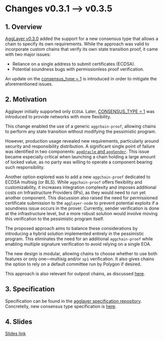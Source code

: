 # Changes v0.3.1 --> v0.3.5
## 1. Overview
[AggLayer v0.3.0](https://github.com/agglayer/protocol-research/blob/main/docs/ADRs/v0.3.0.md) added the support for a new consensus type that allows a chain to specify its own requirements. While the approach was valid to incorporate custom chains that verify its own state transition proof, it came with two major issues:

  - Reliance on a single address to submit certificates (ECDSA).
  - Potential soundness bugs with permissionless proof verification.

An update on the [consensus_type = 1](https://github.com/agglayer/protocol-research/blob/main/docs/ADRs/v0.3.0.md#generic-aggchains) is introduced in order to mitigate the aforementioned issues.

## 2. Motivation
Agglayer initially supported only `ECDSA`. Later, [CONSENSUS_TYPE = 1](https://github.com/agglayer/protocol-research/blob/main/docs/ADRs/v0.3.0.md) was introduced to provide networks with more flexibility.

This change enabled the use of a generic `aggchain-proof`, allowing chains to perform any state transition without modifying the pessimistic program.

However, production usage revealed new requirements, particularly around security and responsibility distribution. A significant single point of failure was identified in two components: [`aggOracle` and `aggSender`](https://github.com/agglayer/protocol-research/issues/161). This issue became especially critical when launching a chain holding a large amount of locked value, as no party was willing to operate a component bearing such responsibility.

Another option explored was to add a new `aggchain-proof` dedicated to ECDSA multisig (or BLS). While `aggchain-proof` offers flexibility and customizability, it increases integration complexity and imposes additional costs on Infrastructure Providers (IPs), as they would need to run yet another component. This discussion also raised the need for permissioned certificate submission to the `agglayer-node` to prevent potential exploits if a soundness issue occurs in the prover. Currently, sender verification is done at the infrastructure level, but a more robust solution would involve moving this verification to the pessimistic program itself.

The proposed approach aims to balance these considerations by introducing a hybrid solution implemented entirely in the pessimistic program. This eliminates the need for an additional `aggchain-proof` while enabling multiple signature verification to avoid relying on a single EOA.

The new design is modular, allowing chains to choose whether to use both features or only one—multisig and/or `sp1` verification. It also gives chains the option to rely on a default committee run by Polygon if desired.

This approach is also relevant for outpost chains, as discussed [here](https://github.com/agglayer/protocol-team-kanban/issues/645).

## 3. Specification
Specification can be found in the [agglayer specification repository](https://github.com/agglayer/specs/tree/main/specs).
Concretelly, new consensus type specification is [here](https://github.com/agglayer/specs/blob/main/specs/agglayer_consensus_types.md).

## 4. Slides
[Slides link](https://docs.google.com/presentation/d/1j9_MuNlNI12qhM605jLue3Av3tD0KTEkmOqZfI6aRCY/edit?usp=sharing)